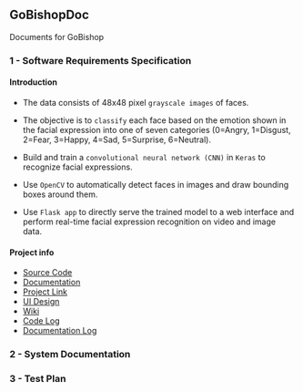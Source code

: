 ## GoBishopDoc
Documents for GoBishop


### 1 - Software Requirements Specification 

#### Introduction
- The data consists of 48x48 pixel `grayscale images` of faces.   

- The objective is to `classify` each face based on the emotion shown in the facial expression into one of seven categories (0=Angry, 1=Disgust, 2=Fear, 3=Happy, 4=Sad, 5=Surprise, 6=Neutral).  

- Build and train a `convolutional neural network (CNN)` in `Keras` to recognize facial expressions.   

- Use `OpenCV` to automatically detect faces in images and draw bounding boxes around them.   

- Use `Flask app` to directly serve the trained model to a web interface and perform real-time facial expression recognition on video and image data. 


#### Project info  
- [Source Code](https://github.com/Grindewald1900/GoBishop)
- [Documentation](https://github.com/Grindewald1900/GoBishopDoc)  
- [Project Link](https://github.com/users/Grindewald1900/projects/1)  
- [UI Design](https://modao.cc/app/bf7be61ff0e1f171e19bac028d956ae97024a14c?simulator_type=device&sticky#screen=skj7molhzbzw9q0)
- [Wiki]()
- [Code Log](https://github.com/Grindewald1900/GoBishop/commits)
- [Documentation Log](https://github.com/Grindewald1900/GoBishopDoc/commits)

### 2 - System Documentation


### 3 - Test Plan


